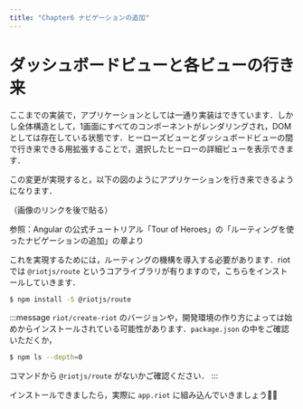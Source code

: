 ```yaml
---
title: "Chapter6 ナビゲーションの追加"
---
```


# ダッシュボードビューと各ビューの行き来

ここまでの実装で，アプリケーションとしては一通り実装はできています．しかし全体構造として，1画面にすべてのコンポーネントがレンダリングされ，DOMとしては存在している状態です．ヒーローズビューとダッシュボードビューの間で行き来できる用拡張することで，選択したヒーローの詳細ビューを表示できます．

この変更が実現すると，以下の図のようにアプリケーションを行き来できるようになります．

（画像のリンクを後で貼る）

参照：Angular の公式チュートリアル「Tour of Heroes」の「ルーティングを使ったナビゲーションの追加」の章より

これを実現するためには，ルーティングの機構を導入する必要があります．riot では `@riotjs/route` というコアライブラリが有りますので，こちらをインストールしていきます．

```bash
$ npm install -S @riotjs/route
```

:::message
`riot/create-riot` のバージョンや，開発環境の作り方によっては始めからインストールされている可能性があります．`package.json` の中をご確認いただくか，

```bash
$ npm ls --depth=0
```

コマンドから `@riotjs/route` がないかご確認ください．
:::

インストールできましたら，実際に `app.riot` に組み込んでいきましょう🙋‍♂

```diff

```